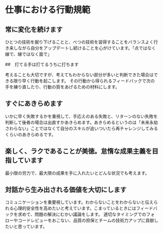 # 仕事における行動規範

## 常に変化を続けます

ひとつの技術を掘り下げることと、べつの技術を習得することをバランスよく行き来しながら自分をアップデートし続けることを心がけています。「点ではなく線で、線ではなく面で」

##　打てる手は打てるうちに打ちます

考えることも大切ですが、考えてもわからない部分が多いと判断できた場合はできる限り早く行動を起こします。
その行動から得られるフィードバックで次の手を練り直したり、行動の質をあげるための材料にします。

## すぐにあきらめます

いかに早く失敗するかを重視して、手応えのある失敗と、リターンのない失敗を判断して後者の場合は出直すかあきらめます。あきらめるというのは「未来永劫さわらない」ことではなくて自分のスキルが追いついたら再チャレンジしてみるくらいのあきらめるです。

## 楽しく、ラクであることが美徳。怠惰な成果主義を目指しています

最小限の労力で、最大限の成果を手に入れたいとどんな状況でも考えます。


## 対話から生み出される価値を大切にします

コミュニケーションを重要視しています。わからないことをわからないと伝えられる心理的安全性を高めたいと考えています。こまっているときにはフィードバックを求めて、問題の解決にむかい議論をします。
適切なタイミングでのフォローやコードレビューをおこない、品質の担保とチームの技術力アップに貢献したいと思っています。

